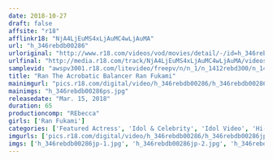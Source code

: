 ```yaml
---
date: 2018-10-27
draft: false
affsite: "r18"
afflinkr18: "NjA4LjEuMS4xLjAuMC4wLjAuMA"
url: "h_346rebdb00286"
urloriginal: "http://www.r18.com/videos/vod/movies/detail/-/id=h_346rebdb00286"
urlfinal: "http://media.r18.com/track/NjA4LjEuMS4xLjAuMC4wLjAuMA/videos/vod/movies/detail/-/id=h_346rebdb00286"
samplevid: "awspv3001.r18.com/litevideo/freepv/n/n_1/n_1412rebd300/n_1412rebd300_dmb_w.mp4"
title: "Ran The Acrobatic Balancer Ran Fukami"
mainimgurl: "pics.r18.com/digital/video/h_346rebdb00286/h_346rebdb00286ps.jpg"
mainimgs: "h_346rebdb00286ps.jpg"
releasedate: "Mar. 15, 2018"
duration: 65
productioncomp: "REbecca"
girls: ['Ran Fukami']
categories: ['Featured Actress', 'Idol & Celebrity', 'Idol Video', 'Hi-Def']
imgurls: ['pics.r18.com/digital/video/h_346rebdb00286/h_346rebdb00286jp-1.jpg', 'pics.r18.com/digital/video/h_346rebdb00286/h_346rebdb00286jp-2.jpg', 'pics.r18.com/digital/video/h_346rebdb00286/h_346rebdb00286jp-3.jpg', 'pics.r18.com/digital/video/h_346rebdb00286/h_346rebdb00286jp-4.jpg', 'pics.r18.com/digital/video/h_346rebdb00286/h_346rebdb00286jp-5.jpg', 'pics.r18.com/digital/video/h_346rebdb00286/h_346rebdb00286jp-6.jpg', 'pics.r18.com/digital/video/h_346rebdb00286/h_346rebdb00286jp-7.jpg', 'pics.r18.com/digital/video/h_346rebdb00286/h_346rebdb00286jp-8.jpg', 'pics.r18.com/digital/video/h_346rebdb00286/h_346rebdb00286jp-9.jpg', 'pics.r18.com/digital/video/h_346rebdb00286/h_346rebdb00286jp-10.jpg', 'pics.r18.com/digital/video/h_346rebdb00286/h_346rebdb00286jp-11.jpg', 'pics.r18.com/digital/video/h_346rebdb00286/h_346rebdb00286jp-12.jpg', 'pics.r18.com/digital/video/h_346rebdb00286/h_346rebdb00286jp-13.jpg', 'pics.r18.com/digital/video/h_346rebdb00286/h_346rebdb00286jp-14.jpg', 'pics.r18.com/digital/video/h_346rebdb00286/h_346rebdb00286jp-15.jpg', 'pics.r18.com/digital/video/h_346rebdb00286/h_346rebdb00286jp-16.jpg', 'pics.r18.com/digital/video/h_346rebdb00286/h_346rebdb00286jp-17.jpg', 'pics.r18.com/digital/video/h_346rebdb00286/h_346rebdb00286jp-18.jpg', 'pics.r18.com/digital/video/h_346rebdb00286/h_346rebdb00286jp-19.jpg', 'pics.r18.com/digital/video/h_346rebdb00286/h_346rebdb00286jp-20.jpg']
imgs: ['h_346rebdb00286jp-1.jpg', 'h_346rebdb00286jp-2.jpg', 'h_346rebdb00286jp-3.jpg', 'h_346rebdb00286jp-4.jpg', 'h_346rebdb00286jp-5.jpg', 'h_346rebdb00286jp-6.jpg', 'h_346rebdb00286jp-7.jpg', 'h_346rebdb00286jp-8.jpg', 'h_346rebdb00286jp-9.jpg', 'h_346rebdb00286jp-10.jpg', 'h_346rebdb00286jp-11.jpg', 'h_346rebdb00286jp-12.jpg', 'h_346rebdb00286jp-13.jpg', 'h_346rebdb00286jp-14.jpg', 'h_346rebdb00286jp-15.jpg', 'h_346rebdb00286jp-16.jpg', 'h_346rebdb00286jp-17.jpg', 'h_346rebdb00286jp-18.jpg', 'h_346rebdb00286jp-19.jpg', 'h_346rebdb00286jp-20.jpg']
---
```

